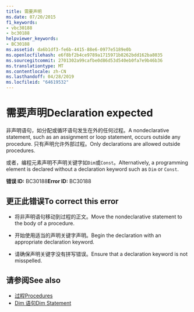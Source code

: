 ```yaml
---
title: 需要声明
ms.date: 07/20/2015
f1_keywords:
- vbc30188
- bc30188
helpviewer_keywords:
- BC30188
ms.assetid: da6b1df3-fe6b-4415-88e6-0977e5189e0b
ms.openlocfilehash: e6f8bf2b4ce9789a1715971b8262bdd162ba8035
ms.sourcegitcommit: 2701302a99cafbe0d86d53d540eb0fa7e9b46b36
ms.translationtype: MT
ms.contentlocale: zh-CN
ms.lasthandoff: 04/28/2019
ms.locfileid: "64619532"
---
```

# <a name="declaration-expected"></a><span data-ttu-id="16800-102">需要声明</span><span class="sxs-lookup"><span data-stu-id="16800-102">Declaration expected</span></span>
<span data-ttu-id="16800-103">非声明语句，如分配或循环语句发生在外的任何过程。</span><span class="sxs-lookup"><span data-stu-id="16800-103">A nondeclarative statement, such as an assignment or loop statement, occurs outside any procedure.</span></span> <span data-ttu-id="16800-104">只有声明允许外部过程。</span><span class="sxs-lookup"><span data-stu-id="16800-104">Only declarations are allowed outside procedures.</span></span>  
  
 <span data-ttu-id="16800-105">或者，编程元素声明不声明关键字如`Dim`或`Const`。</span><span class="sxs-lookup"><span data-stu-id="16800-105">Alternatively, a programming element is declared without a declaration keyword such as `Dim` or `Const`.</span></span>  
  
 <span data-ttu-id="16800-106">**错误 ID:** BC30188</span><span class="sxs-lookup"><span data-stu-id="16800-106">**Error ID:** BC30188</span></span>  
  
## <a name="to-correct-this-error"></a><span data-ttu-id="16800-107">更正此错误</span><span class="sxs-lookup"><span data-stu-id="16800-107">To correct this error</span></span>  
  
- <span data-ttu-id="16800-108">将非声明语句移动到过程的正文。</span><span class="sxs-lookup"><span data-stu-id="16800-108">Move the nondeclarative statement to the body of a procedure.</span></span>  
  
- <span data-ttu-id="16800-109">开始使用适当的声明关键字声明。</span><span class="sxs-lookup"><span data-stu-id="16800-109">Begin the declaration with an appropriate declaration keyword.</span></span>  
  
- <span data-ttu-id="16800-110">请确保声明关键字没有拼写错误。</span><span class="sxs-lookup"><span data-stu-id="16800-110">Ensure that a declaration keyword is not misspelled.</span></span>  
  
## <a name="see-also"></a><span data-ttu-id="16800-111">请参阅</span><span class="sxs-lookup"><span data-stu-id="16800-111">See also</span></span>

- [<span data-ttu-id="16800-112">过程</span><span class="sxs-lookup"><span data-stu-id="16800-112">Procedures</span></span>](../../../visual-basic/programming-guide/language-features/procedures/index.md)
- [<span data-ttu-id="16800-113">Dim 语句</span><span class="sxs-lookup"><span data-stu-id="16800-113">Dim Statement</span></span>](../../../visual-basic/language-reference/statements/dim-statement.md)
